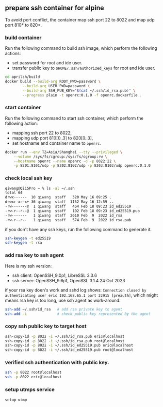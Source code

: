## prepare ssh container for alpine
To avoid port conflict, the container map ssh port 22 to 8022 and map udp port 810* to 820*.

### build container
Run the following command to build ssh image, which perform the following actions:
- set password for root and ide user.
- transfer public key to `$HOME/.ssh/authorized_keys` for root and ide user.

```sh
cd aprilsh/build
docker build --build-arg ROOT_PWD=password \
        --build-arg USER_PWD=password \
        --build-arg SSH_PUB_KEY="$(cat ~/.ssh/id_rsa.pub)" \
        --progress plain -t openrc:0.1.0 -f openrc.dockerfile .
```

### start container
Run the following command to start ssh container, which perform the following action:
- mapping ssh port 22 to 8022,
- mapping udp port 810[0..3] to 820[0..3],
- set hostname and container name to `openrc`.

```sh
docker run --env TZ=Asia/Shanghai --tty --privileged \
    --volume /sys/fs/cgroup:/sys/fs/cgroup:rw \
    --hostname openrc --name openrc -d -p 8022:22 \
    -p 8201:8101/udp -p 8202:8102/udp -p 8203:8103/udp openrc:0.1.0
```
### check local ssh key
```sh
qiwang@Qi15Pro ~ % ls -al ~/.ssh
total 64
drwx------  10 qiwang  staff   320 May 16 09:25 .
drwxr-xr-x+ 36 qiwang  staff  1152 May 16 12:59 ..
-rw-------@  1 qiwang  staff   464 Feb 18 09:23 id_ed25519
-rw-r--r--@  1 qiwang  staff   102 Feb 18 09:23 id_ed25519.pub
-rw-------   1 qiwang  staff  2610 Feb  9  2022 id_rsa
-rw-r--r--   1 qiwang  staff   574 Feb  9  2022 id_rsa.pub
```
if you don't have any ssh keys, run the following command to generate it.
```sh
ssh-keygen -t ed25519
ssh-keygen -t rsa
```
### add rsa key to ssh agent
Here is my ssh version:
- ssh client: OpenSSH_9.0p1, LibreSSL 3.3.6
- ssh server: OpenSSH_9.6p1, OpenSSL 3.1.4 24 Oct 2023

if your rsa key doen's work and sshd log shows: `Connection closed by authenticating user eric 192.168.65.1 port 22915 [preauth]`, which might means rsa key is too long, use ssh agent as work-around.
```sh
ssh-add ~/.ssh/id_rsa   # add rsa private key to agent
ssh-add -L              # check public key represented by the agent
```
### copy ssh public key to target host
```sh
ssh-copy-id -p 8022 -i ~/.ssh/id_rsa.pub eric@localhost
ssh-copy-id -p 8022 -i ~/.ssh/id_rsa.pub root@localhost
ssh-copy-id -p 8022 -i ~/.ssh/id_ed25519.pub eric@localhost
ssh-copy-id -p 8022 -i ~/.ssh/id_ed25519.pub root@localhost
```

### verified ssh authentication with public key.
```sh
ssh -p 8022 root@localhost
ssh -p 8022 eric@localhost
```
### setup utmps service
```sh
setup-utmp
```
